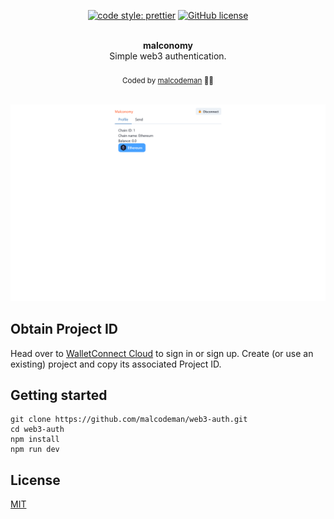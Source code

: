 <div align="center">

[![code style: prettier](https://img.shields.io/badge/code_style-prettier-ff69b4.svg)](https://github.com/prettier/prettier)
[![GitHub license](https://img.shields.io/badge/license-MIT-blue.svg)](https://github.com/malcodeman/web3-auth/blob/master/LICENSE)

</div>
<br />
<div align="center"><strong>malconomy</strong></div>
<div align="center">Simple web3 authentication.</div>
<br />
<div align="center">
  <sub>Coded by <a href="https://malcodeman.com">malcodeman</a> 👨‍🚀</sub>
</div>
<br />

![Screenshot](readme/screenshot.png)

## Obtain Project ID

Head over to [WalletConnect Cloud](https://cloud.walletconnect.com) to sign in or sign up. Create (or use an existing) project and copy its associated Project ID.

## Getting started

```
git clone https://github.com/malcodeman/web3-auth.git
cd web3-auth
npm install
npm run dev
```

## License

[MIT](./LICENSE)

